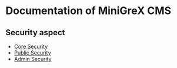 # Documentation of MiniGreX CMS
## Security aspect
- [Core Security](core-security.md)
- [Public Security](public-security.md)
- [Admin Security](admin-security.md)


